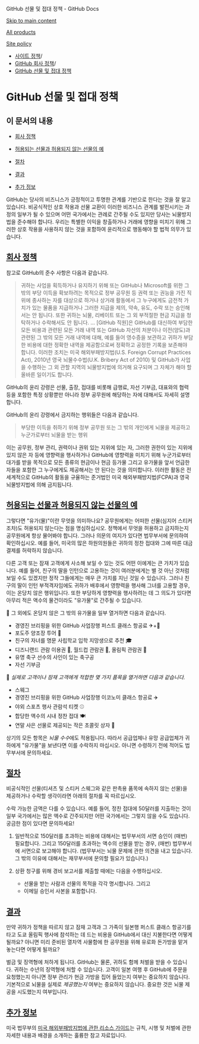 GitHub 선물 및 접대 정책 - GitHub Docs

[Skip to main content](#main-content)

[All products](/ko)

[Site policy](/site-policy)

* [사이트 정책](/ko/site-policy)/
* [GitHub 회사 정책](/ko/site-policy/github-company-policies)/
* [GitHub 선물 및 접대 정책](/ko/site-policy/github-company-policies/github-gifts-and-entertainment-policy)

GitHub 선물 및 접대 정책
==========

이 문서의 내용
----------

* [회사 정책](#company-policies)

* [허용되는 선물과 허용되지 않는 선물의 예](#examples-of-acceptable-and-unacceptable-gifts)

* [절차](#process)

* [결과](#consequences)

* [추가 정보](#more-information)

GitHub는 당사의 비즈니스가 긍정적이고 투명한 관계를 기반으로 한다는 것을 잘 알고 있습니다. 비공식적인 상호 작용과 선물 교환이 이러한 비즈니스 관계를 발전시키는 과정의 일부가 될 수 있으며 어떤 국가에서는 관례로 간주될 수도 있지만 당사는 뇌물방지법을 준수해야 합니다. 우리는 특별한 이익을 창출하거나 거래에 영향을 미치기 위해 그러한 상호 작용을 사용하지 않는 것을 포함하여 윤리적으로 행동해야 할 법적 의무가 있습니다.

[회사 정책](#company-policies)
----------

참고로 GitHub의 준수 사항은 다음과 같습니다.

>
>
> 귀하는 사업을 획득하거나 유지하기 위해 또는 GitHub나 Microsoft를 위한 그 밖의 부당 이득을 확보하려는 목적으로 정부 공무원 등 권력 또는 권능을 가진 직위에 종사하는 자를 대상으로 하거나 상거래 활동에서 그 누구에게도 금전적 가치가 있는 물품을 지급하거나 그러한 지급을 제의, 약속, 유도, 수락 또는 승인해서는 안 됩니다. 또한 귀하는 뇌물, 리베이트 또는 그 외 부적절한 현금 지급을 청탁하거나 수락해서도 안 됩니다. ... [GitHub 직원]은 GitHub를 대신하여 부담한 모든 비용과 관련된 모든 거래 내역 또는 GitHub 자산의 처분이나 이전(양도)과 관련된 그 밖의 모든 거래 내역에 대해, 예를 들어 영수증을 보관하고 귀하가 부담한 비용에 대한 정확한 내역을 제공함으로써 정확하고 공정한 기록을 보존해야 합니다. 이러한 조치는 미국 해외부패방지법(U.S. Foreign Corrupt Practices Act), 2010년 영국 뇌물수수법(U.K. Bribery Act of 2010) 및 GitHub가 사업을 수행하는 그 외 관할 지역의 뇌물방지법에 의거해 요구되며 그 자체가 해야 할 올바른 일이기도 합니다.
>
>

GitHub의 윤리 강령은 선물, 출장, 접대를 비롯해 급행료, 자선 기부금, 대표와의 협력 등을 포함한 특정 상황뿐만 아니라 정부 공무원에 해당하는 자에 대해서도 자세히 설명합니다.

GitHub의 윤리 강령에서 금지하는 행위들은 다음과 같습니다.

>
>
> 부당한 이득을 취하기 위해 정부 공무원 또는 그 밖의 개인에게 뇌물을 제공하고 누군가로부터 뇌물을 받는 행위
>
>

이는 공무원, 정부 관리, 권력이나 권위 있는 지위에 있는 자, 그러한 권한이 있는 지위에 있지 않은 자 등에 영향력을 행사하거나 GitHub에 영향력을 미치기 위해 누군가로부터 대가를 받을 목적으로 모든 종류의 현금이나 현금 등가물 그리고 유가물을 앞서 언급한 자들을 포함한 그 누구에게도 제공해서는 안 된다는 것을 의미합니다. 이러한 활동은 전 세계적으로 GitHub의 활동을 규율하는 준거법인 미국 해외부패방지법(FCPA)과 영국 뇌물방지법에 의해 금지됩니다.

[허용되는 선물과 허용되지 않는 선물의 예](#examples-of-acceptable-and-unacceptable-gifts)
----------

그렇다면 "유가(물)"이란 무엇을 의미하나요? 공무원에게는 어떠한 선물(심지어 스티커 조차)도 허용되지 않는다는 점을 명심하십시오. 정책에서 무엇을 허용하고 금지하는지 공무원에게 항상 물어봐야 합니다. 그러나 의문의 여지가 있다면 법무부서에 문의하여 확인하십시오. 예를 들어, 미국의 많은 하원의원들은 귀하의 정찬 접대와 그에 따른 대금 결제를 허락하지 않습니다.

다른 고객 또는 잠재 고객에게 사소해 보일 수 있는 것도 어떤 이에게는 큰 가치가 있습니다. 예를 들어, 친구의 딸을 인턴으로 고용하는 것이 여러분에게는 별 것 아닌 것처럼 보일 수도 있겠지만 정작 그들에게는 매우 큰 가치를 지닌 것일 수 있습니다. 그러나 친구의 딸이 인턴 부적격자임에도 귀하가 배후에서 영향력을 행사해 그녀를 고용할 경우, 이는 온당치 않은 행위입니다. 또한 부당하게 영향력을 행사하려는 데 그 의도가 있다면 아무리 적은 액수의 물건이라도 "유가물"로 간주될 수 있습니다.

🙅 그 외에도 온당치 않은 그 밖의 유가물을 일부 열거하면 다음과 같습니다.

* 경영진 브리핑을 위한 GitHub 사업장행 퍼스트 클래스 항공료 ✈+🍾
* 포도주 양조장 투어 🍷
* 친구의 자녀를 명문 사립학교 입학 지망생으로 추천 🎓
* 디즈니랜드 관람 이용권 👸, 월드컵 관람권 🥅, 올림픽 관람권 🏅
* 유명 축구 선수의 사인이 있는 축구공
* 자선 기부금

🙆 *실제로 고객이나 잠재 고객에게 적합한 몇 가지 품목을 열거하면 다음과 같습니다.*

* 스웨그
* 경영진 브리핑을 위한 GitHub 사업장행 이코노미 클래스 항공료 ✈️
* 야외 스포츠 행사 관람석 티켓 ⚾️
* 합당한 액수의 시내 정찬 접대 🍽
* 연말 사은 선물로 제공되는 작은 초콜릿 상자 🍫

상기의 모든 항목은 *뇌물 수수*에도 적용됩니다. 따라서 공급업체나 유망 공급업체가 귀하에게 "유가물"을 보낸다면 이를 수락하지 마십시오. 아니면 수령하기 전에 적어도 법무부서에 문의하세요.

[절차](#process)
----------

비공식적인 선물(티셔츠 및 스티커 스웨그와 같은 판촉용 품목에 속하지 않는 선물)을 제공하거나 수락할 생각이라면 아래의 절차를 꼭 따르십시오.

수락 가능한 금액은 다를 수 있습니다. 예를 들어, 정찬 접대에 50달러를 지출하는 것이 일부 국가에서는 많은 액수로 간주되지만 어떤 국가에서는 그렇지 않을 수도 있습니다. 궁금한 점이 있다면 문의하세요!

1. 일반적으로 150달러를 초과하는 비용에 대해서는 법무부서의 서면 승인이 (매번) 필요합니다. 그리고 150달러를 초과하는 액수의 선물을 받는 경우, (매번) 법무부서에 서면으로 보고해야 합니다. (법무부서는 뇌물 문제에 관한 의견을 내고 있습니다. 그 밖의 이유에 대해서는 재무부서에 문의할 필요가 있습니다.)

2. 상환 청구를 위해 경비 보고서를 제출할 때에는 다음을 수행하십시오.

   * 선물을 받는 사람과 선물의 목적을 각각 명시합니다. 그리고
   * 이메일 승인서 사본을 포함합니다.

[결과](#consequences)
----------

만약 귀하가 정책을 따르지 않고 잠재 고객과 그 가족이 일본행 퍼스트 클래스 항공기를 타고 도쿄 올림픽 행사에 참석하는 데 드는 비용을 GitHub에서 대신 지불한다면 어떻게 될까요? 아니면 미리 준비된 열차역 사물함에 한 공무원을 위해 유로화 돈가방을 맡겨 놓는다면 어떻게 될까요?

벌금 및 징역형에 처하게 됩니다. GitHub는 물론, 귀하도 함께 처벌을 받을 수 있습니다. 귀하는 수년의 징역형에 처할 수 있습니다. 고객이 일본 여행 후 GitHub에 주문을 요청했는지 아니면 정부 관리가 현금 가방을 집어 들었는지 여부는 중요하지 않습니다. 기본적으로 뇌물을 실제로 *제공했는지* 여부는 중요하지 않습니다. 중요한 것은 뇌물 제공을 시도했는지 여부입니다.

[추가 정보](#more-information)
----------

미국 법무부의 [미국 해외부패방지법에 관한 리소스 가이드](https://www.justice.gov/sites/default/files/criminal-fraud/legacy/2015/01/16/guide.pdf)는 규칙, 시행 및 처벌에 관한 자세한 내용과 배경을 소개하는 훌륭한 참고 자료입니다.
